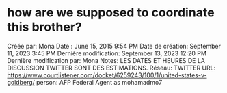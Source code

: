 # how are we supposed to coordinate this brother?

Créée par: Mona
Date : June 15, 2015 9:54 PM
Date de création: September 11, 2023 3:45 PM
Dernière modification: September 13, 2023 12:20 PM
Dernière modification par: Mona
Notes: LES DATES ET HEURES DE LA DISCUSSION TWITTER SONT DES ESTIMATIONS.
Réseau: TWITTER
URL: https://www.courtlistener.com/docket/6259243/100/1/united-states-v-goldberg/
person: AFP Federal Agent as mohamadmo7